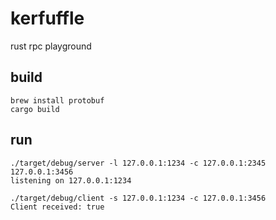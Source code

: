 # kerfuffle

rust rpc playground

## build

```
brew install protobuf
cargo build
```

## run

```
./target/debug/server -l 127.0.0.1:1234 -c 127.0.0.1:2345 127.0.0.1:3456
listening on 127.0.0.1:1234
```

```
./target/debug/client -s 127.0.0.1:1234 -c 127.0.0.1:3456
Client received: true
```

